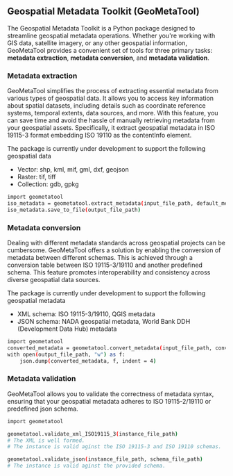 ## Geospatial Metadata Toolkit (GeoMetaTool)

The Geospatial Metadata Toolkit is a Python package designed to streamline geospatial metadata operations. Whether you're working with GIS data, satellite imagery, or any other geospatial information, GeoMetaTool provides a convenient set of tools for three primary tasks: **metadata extraction**, **metadata conversion**, and **metadata validation**.

### Metadata extraction
GeoMetaTool simplifies the process of extracting essential metadata from various types of geospatial data. It allows you to access key information about spatial datasets, including details such as coordinate reference systems, temporal extents, data sources, and more. With this feature, you can save time and avoid the hassle of manually retrieving metadata from your geospatial assets. Specifically, it extract geospatial metadata in ISO 19115-3 format embedding ISO 19110 as the contentInfo element.

The package is currently under development to support the following geospatial data
* Vector: shp, kml, mif, gml, dxf, geojson
* Raster: tif, tiff
* Collection: gdb, gpkg

```sh
import geometatool
iso_metadata = geometatool.extract_metadata(input_file_path, default_metadata_values=[])
iso_metadata.save_to_file(output_file_path)
```

### Metadata conversion
Dealing with different metadata standards across geospatial projects can be cumbersome. GeoMetaTool offers a solution by enabling the conversion of metadata between different schemas. This is achieved through a conversion table between ISO 19115-3/19110 and another predefined schema. This feature promotes interoperability and consistency across diverse geospatial data sources. 

The package is currently under development to support the following geospatial metadata

* XML schema: ISO 19115-3/19110, QGIS metadata
* JSON schema: NADA geospatial metadata, World Bank DDH (Development Data Hub) metadata

```sh
import geometatool
converted_metadata = geometatool.convert_metadata(input_file_path, conversion_table_file_path, target_schema_file_path)
with open(output_file_path, "w") as f:
    json.dump(converted_metadata, f, indent = 4)
```

### Metadata validation
GeoMetaTool allows you to validate the correctness of metadata syntax, ensuring that your geospatial metadata adheres to ISO 19115-2/19110 or predefined json schema.

```sh
import geometatool

geometatool.validate_xml_ISO19115_3(instance_file_path)
# The XML is well formed.
# The instance is valid aginst the ISO 19115-3 and ISO 19110 schemas.

geometatool.validate_json(instance_file_path, schema_file_path)
# The instance is valid aginst the provided schema.
```

